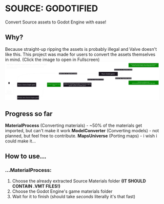 # SOURCE: GODOTIFIED
Convert Source assets to Godot Engine with ease!

## Why?
Because straight-up ripping the assets is probably illegal and Valve doesn't like this.
This project was made for users to convert the assets themselves in mind.
(Click the image to open in Fullscreen)
![Click to open in Fullscreen](https://github.com/Sectonidse/Source-Godotified/blob/f1153a364bbc9c03e12e3db24aa61fb63d7c1c68/GitHub/Diagram.png)

## Progress so far
**MaterialProcess** (Converting materials) - ~50% of the materials get imported, but can't make it work
**ModelConverter** (Converting models) - not planned, but feel free to contribute.
**MapsUniverse** (Porting maps) - i wish i could make it...

## How to use...
### ...MaterialProcess:
1. Choose the already extracted Source Materials folder **(IT SHOULD CONTAIN .VMT FILES!)**
2. Choose the Godot Engine's game materials folder
3. Wait for it to finish (should take *seconds* literally it's that fast)
